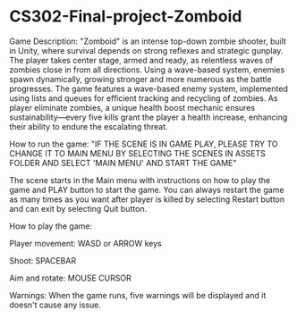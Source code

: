 # CS302-Final-project-Zomboid

Game Description:
"Zomboid" is an intense top-down zombie shooter, built in Unity, where survival depends on strong reflexes and strategic gunplay. The player takes center stage, armed and ready, as relentless waves of zombies close in from all directions. Using a wave-based system, enemies spawn dynamically, growing stronger and more numerous as the battle progresses. The game features a wave-based enemy system, implemented using lists and queues for efficient tracking and recycling of zombies. As player eliminate zombies, a unique health boost mechanic ensures sustainability—every five kills grant the player a health increase, enhancing their ability to endure the escalating threat.

How to run the game:
"IF THE SCENE IS IN GAME PLAY, PLEASE TRY TO CHANGE IT TO MAIN MENU BY SELECTING THE SCENES IN ASSETS FOLDER AND SELECT 'MAIN MENU' AND START THE GAME"

The scene starts in the Main menu with instructions on how to play the game and PLAY button to start the game. You can always restart the game as many times as you want after player is killed by selecting Restart button and can exit by selecting Quit button.

How to play the game:

Player movement: WASD or ARROW keys 

Shoot: SPACEBAR

Aim and rotate: MOUSE CURSOR


Warnings: When the game runs, five warnings will be displayed and it doesn't cause any issue.




